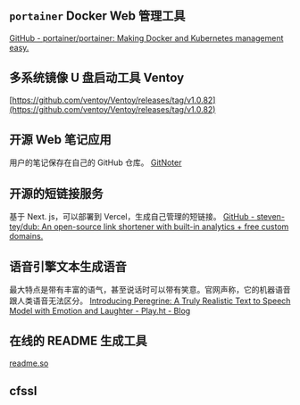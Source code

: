 ## `portainer` Docker Web 管理工具
[GitHub - portainer/portainer: Making Docker and Kubernetes management easy.](https://github.com/portainer/portainer)

## 多系统镜像 U 盘启动工具 Ventoy
[https://github.com/ventoy/Ventoy/releases/tag/v1.0.82](https://github.com/ventoy/Ventoy/releases/tag/v1.0.82)

##  开源 Web 笔记应用
用户的笔记保存在自己的 GitHub 仓库。
[GitNoter](https://github.com/git-noter/gitnoter)

## 开源的短链接服务
基于 Next. js，可以部署到 Vercel，生成自己管理的短链接。
[GitHub - steven-tey/dub: An open-source link shortener with built-in analytics + free custom domains.](https://github.com/steven-tey/dub)

##  语音引擎文本生成语音
最大特点是带有丰富的语气，甚至说话时可以带有笑意。官网声称，它的机器语音跟人类语音无法区分。
[Introducing Peregrine: A Truly Realistic Text to Speech Model with Emotion and Laughter - Play.ht - Blog](https://play.ht/blog/introducing-truly-realistic-text-to-speech-with-emotion-and-laughter/)

## 在线的 README 生成工具
[readme.so](https://readme.so/)


## cfssl

